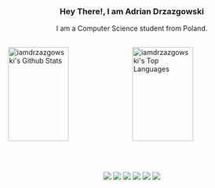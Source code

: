 

<br>
<h3 align="center">
<!--   <samp> -->
    Hey There!, I am Adrian Drzazgowski
<!--   </samp> -->
</h3>

<p align="center">
<!--   <samp> -->
    I am a Computer Science student from Poland.
<!--   </samp> -->
</p>

<!--
<br>
<p align="center"> 
  <a href="https://www.linkedin.com/in/adrian-drzazgowski/" target="_blank"><img src="https://img.shields.io/badge/LinkedIn-0077B5?style=for-the-badge&logo=linkedin&logoColor=white" alt="adriandrzazgowski" height="25px"/></a>
  <a href="https://stackoverflow.com/users/19413267/mlodyadi" target="_blank"><img src="https://img.shields.io/badge/Stack_Overflow-FE7A16?style=for-the-badge&logo=stack-overflow&logoColor=white" alt="adriandrzazgowski" height="25px"/></a>
</p>
-->

<h2></h2>

<a><a href="https://github.com/iamdrzazgowski"><img alt="iamdrzazgowski's Github Stats" src="https://denvercoder1-github-readme-stats.vercel.app/api?username=iamdrzazgowski&show_icons=true&count_private=true&theme=react&border_color=FFFFFF&hide_border=true&bg_color=0D1117&title_color=FFFFFF&text_color=9f9f9f&icon_color=79ff97" height="192px" width="49.5%"/></a>
<a href="https://github.com/iamdrzazgowski"><img alt="iamdrzazgowski's Top Languages" src="https://denvercoder1-github-readme-stats.vercel.app/api/top-langs/?username=iamdrzazgowski&langs_count=8&layout=compact&count_private=false&theme=react&border_color=7F3FBF&bg_color=0D1117&hide_border=true&title_color=FFFFFF&icon_color=F8D866&text_color=9f9f9f&hide=java,c,prolog,kotlin" height="192px" width="49.5%"/></a>
<h2></h2>
<br>


<p align="center">
  <img src="https://img.shields.io/badge/HTML5-000?style=for-the-badge&logo=HTML5" />
  <img src="https://img.shields.io/badge/CSS3-000?style=for-the-badge&logo=CSS3&logoColor=%231572B6" />
  <img src="https://img.shields.io/badge/JavaScript-000?style=for-the-badge&logo=javascript" />
  <img src="https://img.shields.io/badge/Python-000?style=for-the-badge&logo=python" />
  <img src="https://img.shields.io/badge/C%2B%2B-000?style=for-the-badge&logo=c%2B%2B&logoColor=%2300599C" />
  <img src="https://img.shields.io/badge/Rust-000?style=for-the-badge&logo=rust" />
  <!--<img src="https://img.shields.io/badge/Github-000?style=for-the-badge&logo=github" />-->
  <!--<img src="https://img.shields.io/badge/Git-000?style=for-the-badge&logo=git" />-->
  <!--<img src="https://img.shields.io/badge/vscode-000?style=for-the-badge&logo=visualstudiocode&logoColor=%232AAFF2" />-->
</p>

<!--
![Static Badge](https://img.shields.io/badge/HTML5-000?style=for-the-badge&logo=HTML5)
![Static Badge](https://img.shields.io/badge/CSS3-000?style=for-the-badge&logo=CSS3&logoColor=%231572B6)
![Static Badge](https://img.shields.io/badge/JavaScript-000?style=for-the-badge&logo=javascript)
![Static Badge](https://img.shields.io/badge/Python-000?style=for-the-badge&logo=python)
![Static Badge](https://img.shields.io/badge/C%2B%2B-000?style=for-the-badge&logo=c%2B%2B&logoColor=%2300599C)
![Static Badge](https://img.shields.io/badge/Rust-000?style=for-the-badge&logo=rust)
![Static Badge](https://img.shields.io/badge/Github-000?style=for-the-badge&logo=github)
![Static Badge](https://img.shields.io/badge/Git-000?style=for-the-badge&logo=git)
-->


<!--
**iamdrzazgowski/iamdrzazgowski** is a ✨ _special_ ✨ repository because its `README.md` (this file) appears on your GitHub profile.
Here are some ideas to get you started:

- 🔭 I’m currently working on ...
- 🌱 I’m currently learning ...
- 👯 I’m looking to collaborate on ...
- 🤔 I’m looking for help with ...
- 💬 Ask me about ...
- 📫 How to reach me: ...
- 😄 Pronouns: ...
- ⚡ Fun fact: ...
-->
